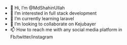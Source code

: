 - 👋 Hi, I’m @MdShahinUllah
- 👀 I’m interested in full stack development
- 🌱 I’m currently learning laravel
- 💞️ I’m looking to collaborate on Kejubayer
- 📫 How to reach me with any social media platform in Fb/twitter/instagram

<!---
MdShahinUllah/MdShahinUllah is a ✨ special ✨ repository because its `README.md` (this file) appears on your GitHub profile.
You can click the Preview link to take a look at your changes.
--->
